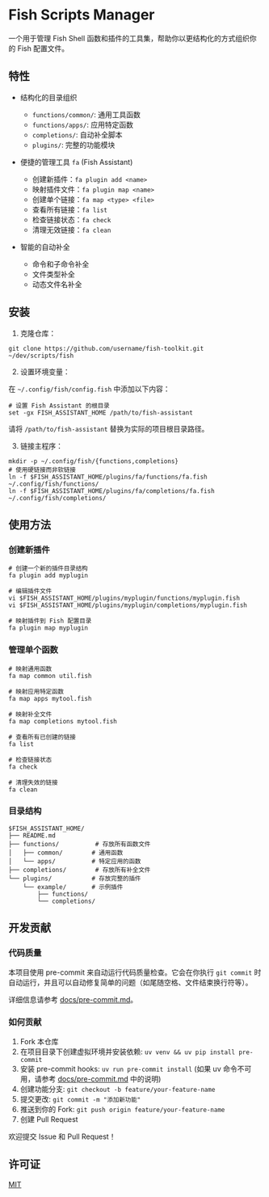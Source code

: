 # Fish Scripts Manager

一个用于管理 Fish Shell 函数和插件的工具集，帮助你以更结构化的方式组织你的 Fish 配置文件。

## 特性

- 结构化的目录组织
  - `functions/common/`: 通用工具函数
  - `functions/apps/`: 应用特定函数
  - `completions/`: 自动补全脚本
  - `plugins/`: 完整的功能模块

- 便捷的管理工具 `fa` (Fish Assistant)
  - 创建新插件：`fa plugin add <name>`
  - 映射插件文件：`fa plugin map <name>`
  - 创建单个链接：`fa map <type> <file>`
  - 查看所有链接：`fa list`
  - 检查链接状态：`fa check`
  - 清理无效链接：`fa clean`

- 智能的自动补全
  - 命令和子命令补全
  - 文件类型补全
  - 动态文件名补全

## 安装

1. 克隆仓库：
```fish
git clone https://github.com/username/fish-toolkit.git ~/dev/scripts/fish
```

2. 设置环境变量：

在 `~/.config/fish/config.fish` 中添加以下内容：
```fish
# 设置 Fish Assistant 的根目录
set -gx FISH_ASSISTANT_HOME /path/to/fish-assistant
```

请将 `/path/to/fish-assistant` 替换为实际的项目根目录路径。

3. 链接主程序：
```fish
mkdir -p ~/.config/fish/{functions,completions}
# 使用硬链接而非软链接
ln -f $FISH_ASSISTANT_HOME/plugins/fa/functions/fa.fish ~/.config/fish/functions/
ln -f $FISH_ASSISTANT_HOME/plugins/fa/completions/fa.fish ~/.config/fish/completions/
```

## 使用方法

### 创建新插件

```fish
# 创建一个新的插件目录结构
fa plugin add myplugin

# 编辑插件文件
vi $FISH_ASSISTANT_HOME/plugins/myplugin/functions/myplugin.fish
vi $FISH_ASSISTANT_HOME/plugins/myplugin/completions/myplugin.fish

# 映射插件到 Fish 配置目录
fa plugin map myplugin
```

### 管理单个函数

```fish
# 映射通用函数
fa map common util.fish

# 映射应用特定函数
fa map apps mytool.fish

# 映射补全文件
fa map completions mytool.fish

# 查看所有已创建的链接
fa list

# 检查链接状态
fa check

# 清理失效的链接
fa clean
```

### 目录结构

```
$FISH_ASSISTANT_HOME/
├── README.md
├── functions/          # 存放所有函数文件
│   ├── common/        # 通用函数
│   └── apps/          # 特定应用的函数
├── completions/        # 存放所有补全文件
└── plugins/           # 存放完整的插件
    └── example/       # 示例插件
        ├── functions/
        └── completions/
```

## 开发贡献

### 代码质量

本项目使用 pre-commit 来自动运行代码质量检查。它会在你执行 `git commit` 时自动运行，并且可以自动修复简单的问题（如尾随空格、文件结束换行符等）。

详细信息请参考 [docs/pre-commit.md](docs/pre-commit.md)。

### 如何贡献

1. Fork 本仓库
2. 在项目目录下创建虚拟环境并安装依赖: `uv venv && uv pip install pre-commit`
3. 安装 pre-commit hooks: `uv run pre-commit install`
   (如果 uv 命令不可用，请参考 [docs/pre-commit.md](docs/pre-commit.md) 中的说明)
4. 创建功能分支: `git checkout -b feature/your-feature-name`
5. 提交更改: `git commit -m "添加新功能"`
6. 推送到你的 Fork: `git push origin feature/your-feature-name`
7. 创建 Pull Request

欢迎提交 Issue 和 Pull Request！

## 许可证

[MIT](LICENSE)
